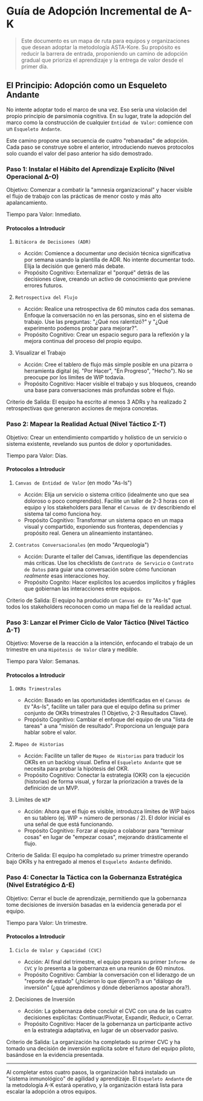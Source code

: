 # Guía de Adopción Incremental de A-K

> Este documento es un mapa de ruta para equipos y organizaciones que desean adoptar la metodología ASTA-Kore. Su propósito es reducir la barrera de entrada, proponiendo un camino de adopción gradual que prioriza el aprendizaje y la entrega de valor desde el primer día.

## El Principio: Adopción como un Esqueleto Andante

No intente adoptar todo el marco de una vez. Eso sería una violación del propio principio de parsimonia cognitiva. En su lugar, trate la adopción del marco como la construcción de cualquier `Entidad de Valor`: comience con un `Esqueleto Andante`.

Este camino propone una secuencia de cuatro "rebanadas" de adopción. Cada paso se construye sobre el anterior, introduciendo nuevos protocolos solo cuando el valor del paso anterior ha sido demostrado.

### Paso 1: Instalar el Hábito del Aprendizaje Explícito (Nivel Operacional Δ-O)

Objetivo: Comenzar a combatir la "amnesia organizacional" y hacer visible el flujo de trabajo con las prácticas de menor costo y más alto apalancamiento.

Tiempo para Valor: Inmediato.

#### Protocolos a Introducir

1. `Bitácora de Decisiones (ADR)`
    * Acción: Comience a documentar *una* decisión técnica significativa por semana usando la plantilla de ADR. No intente documentar todo. Elija la decisión que generó más debate.
    * Propósito Cognitivo: Externalizar el "porqué" detrás de las decisiones clave, creando un activo de conocimiento que previene errores futuros.

2. `Retrospectiva del Flujo`
    * Acción: Realice una retrospectiva de 60 minutos cada dos semanas. Enfoque la conversación no en las personas, sino en el sistema de trabajo. Use las preguntas: "¿Qué nos ralentizó?" y "¿Qué experimento podemos probar para mejorar?".
    * Propósito Cognitivo: Crear un espacio seguro para la reflexión y la mejora continua del proceso del propio equipo.

3. Visualizar el Trabajo
    * Acción: Cree el tablero de flujo más simple posible en una pizarra o herramienta digital (ej. "Por Hacer", "En Progreso", "Hecho"). No se preocupe por los límites de WIP todavía.
    * Propósito Cognitivo: Hacer visible el trabajo y sus bloqueos, creando una base para conversaciones más profundas sobre el flujo.

Criterio de Salida: El equipo ha escrito al menos 3 ADRs y ha realizado 2 retrospectivas que generaron acciones de mejora concretas.

### Paso 2: Mapear la Realidad Actual (Nivel Táctico Σ-T)

Objetivo: Crear un entendimiento compartido y holístico de un servicio o sistema existente, revelando sus puntos de dolor y oportunidades.

Tiempo para Valor: Días.

#### Protocolos a Introducir

1. `Canvas de Entidad de Valor` (en modo "As-Is")
    * Acción: Elija *un* servicio o sistema crítico (idealmente uno que sea doloroso o poco comprendido). Facilite un taller de 2-3 horas con el equipo y los stakeholders para llenar el `Canvas de EV` describiendo el sistema tal como funciona hoy.
    * Propósito Cognitivo: Transformar un sistema opaco en un mapa visual y compartido, exponiendo sus fronteras, dependencias y propósito real. Genera un alineamiento instantáneo.

2. `Contratos Conversacionales` (en modo "Arqueología")
    * Acción: Durante el taller del Canvas, identifique las dependencias más críticas. Use los checklists de `Contrato de Servicio` o `Contrato de Datos` para guiar una conversación sobre cómo funcionan *realmente* esas interacciones hoy.
    * Propósito Cognito: Hacer explícitos los acuerdos implícitos y frágiles que gobiernan las interacciones entre equipos.

Criterio de Salida: El equipo ha producido un `Canvas de EV` "As-Is" que todos los stakeholders reconocen como un mapa fiel de la realidad actual.

### Paso 3: Lanzar el Primer Ciclo de Valor Táctico (Nivel Táctico Δ-T)

Objetivo: Moverse de la reacción a la intención, enfocando el trabajo de un trimestre en una `Hipótesis de Valor` clara y medible.

Tiempo para Valor: Semanas.

#### Protocolos a Introducir

1. `OKRs Trimestrales`
    * Acción: Basado en las oportunidades identificadas en el `Canvas de EV` "As-Is", facilite un taller para que el equipo defina su primer conjunto de OKRs trimestrales (1 Objetivo, 2-3 Resultados Clave).
    * Propósito Cognitivo: Cambiar el enfoque del equipo de una "lista de tareas" a una "misión de resultado". Proporciona un lenguaje para hablar sobre el valor.

2. `Mapeo de Historias`
    * Acción: Facilite un taller de `Mapeo de Historias` para traducir los OKRs en un backlog visual. Defina el `Esqueleto Andante` que se necesita para probar la hipótesis del OKR.
    * Propósito Cognitivo: Conectar la estrategia (OKR) con la ejecución (historias) de forma visual, y forzar la priorización a través de la definición de un MVP.

3. Límites de `WIP`
    * Acción: Ahora que el flujo es visible, introduzca límites de WIP bajos en su tablero (ej. WIP = número de personas / 2). El dolor inicial es una señal de que está funcionando.
    * Propósito Cognitivo: Forzar al equipo a colaborar para "terminar cosas" en lugar de "empezar cosas", mejorando drásticamente el flujo.

Criterio de Salida: El equipo ha completado su primer trimestre operando bajo OKRs y ha entregado al menos el `Esqueleto Andante` definido.

### Paso 4: Conectar la Táctica con la Gobernanza Estratégica (Nivel Estratégico Δ-E)

Objetivo: Cerrar el bucle de aprendizaje, permitiendo que la gobernanza tome decisiones de inversión basadas en la evidencia generada por el equipo.

Tiempo para Valor: Un trimestre.

#### Protocolos a Introducir

1. `Ciclo de Valor y Capacidad (CVC)`
    * Acción: Al final del trimestre, el equipo prepara su primer `Informe de CVC` y lo presenta a la gobernanza en una reunión de 60 minutos.
    * Propósito Cognitivo: Cambiar la conversación con el liderazgo de un "reporte de estado" (¿hicieron lo que dijeron?) a un "diálogo de inversión" (¿qué aprendimos y dónde deberíamos apostar ahora?).

2. Decisiones de Inversión
    * Acción: La gobernanza debe concluir el CVC con una de las cuatro decisiones explícitas: Continuar/Pivotar, Expandir, Reducir, o Cerrar.
    * Propósito Cognitivo: Hacer de la gobernanza un participante activo en la estrategia adaptativa, en lugar de un observador pasivo.

Criterio de Salida: La organización ha completado su primer CVC y ha tomado una decisión de inversión explícita sobre el futuro del equipo piloto, basándose en la evidencia presentada.

---

Al completar estos cuatro pasos, la organización habrá instalado un "sistema inmunológico" de agilidad y aprendizaje. El `Esqueleto Andante` de la metodología A-K estará operativo, y la organización estará lista para escalar la adopción a otros equipos.
